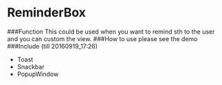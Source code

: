 # ReminderBox
###Function
This could be used when you want to remind sth to the user and you can custom the view.
###How to use
please see the demo
###Include (till 20160919_17:26)
- Toast
- Snackbar
- PopupWindow
 